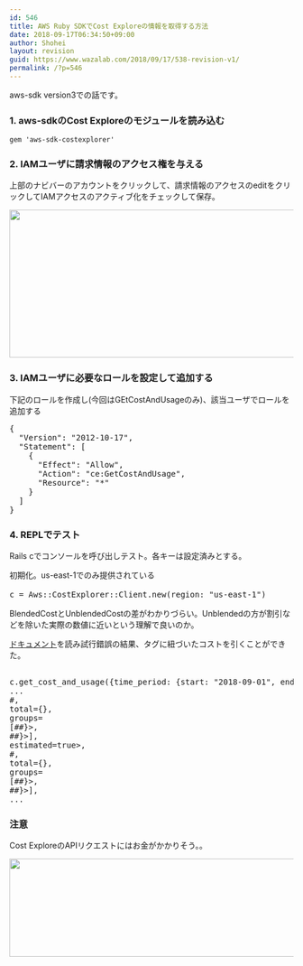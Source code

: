 ```yaml
---
id: 546
title: AWS Ruby SDKでCost Exploreの情報を取得する方法
date: 2018-09-17T06:34:50+09:00
author: Shohei
layout: revision
guid: https://www.wazalab.com/2018/09/17/538-revision-v1/
permalink: /?p=546
---
```

aws-sdk version3での話です。

### 1. aws-sdkのCost Exploreのモジュールを読み込む

```
gem 'aws-sdk-costexplorer'
```

### 2. IAMユーザに請求情報のアクセス権を与える

上部のナビバーのアカウントをクリックして、請求情報のアクセスのeditをクリックしてIAMアクセスのアクティブ化をチェックして保存。

<img src="https://www.wazalab.com/wp-content/uploads/2018/09/スクリーンショット-2018-09-16-22.29.38.png" alt="" width="819" height="262" class="alignnone size-full wp-image-540" />

### 3. IAMユーザに必要なロールを設定して追加する

下記のロールを作成し(今回はGEtCostAndUsageのみ)、該当ユーザでロールを追加する
 
<pre class="lang:js decode:true " >{
  "Version": "2012-10-17",
  "Statement": [
    {
      "Effect": "Allow",
      "Action": "ce:GetCostAndUsage",
      "Resource": "*"
    }
  ]
}</pre> 


### 4. REPLでテスト

Rails cでコンソールを呼び出しテスト。各キーは設定済みとする。

初期化。us-east-1でのみ提供されている

 
<pre class="lang:ruby decode:true " >c = Aws::CostExplorer::Client.new(region: "us-east-1")　</pre> 


BlendedCostとUnblendedCostの差がわかりづらい。Unblendedの方が割引などを除いた実際の数値に近いという理解で良いのか。

[ドキュメント](https://docs.aws.amazon.com/sdk-for-ruby/v3/api/Aws/CostExplorer/Client.html)を読み試行錯誤の結果、タグに紐づいたコストを引くことができた。

 
<pre class="" >

c.get_cost_and_usage({time_period: {start: "2018-09-01", end: "2018-09-15"}, granularity: 'DAILY', metrics: ['UnblendedCost'], filter: {tags: {key: 'UserId', values: ["1"]}}, group_by: [{type: 'DIMENSION' ,key: 'SERVICE'}] })
...
#<struct Aws::CostExplorer::Types::ResultByTime
time_period=#<struct Aws::CostExplorer::Types::DateInterval start="2018-09-10", end="2018-09-11">,
total={},
groups=
[#<struct Aws::CostExplorer::Types::Group keys=["EC2 - Other"], metrics={"UnblendedCost"=>#<struct Aws::CostExplorer::Types::MetricValue amount="0.1999999992", unit="USD">}>,
#<struct Aws::CostExplorer::Types::Group keys=["Amazon Elastic Compute Cloud - Compute"], metrics={"UnblendedCost"=>#<struct Aws::CostExplorer::Types::MetricValue amount="0.0192", unit="USD">}>],
estimated=true>,
#<struct Aws::CostExplorer::Types::ResultByTime
time_period=#<struct Aws::CostExplorer::Types::DateInterval start="2018-09-11", end="2018-09-12">,
total={},
groups=
[#<struct Aws::CostExplorer::Types::Group keys=["EC2 - Other"], metrics={"UnblendedCost"=>#<struct Aws::CostExplorer::Types::MetricValue amount="0.1999999992", unit="USD">}>,
#<struct Aws::CostExplorer::Types::Group keys=["Amazon Elastic Compute Cloud - Compute"], metrics={"UnblendedCost"=>#<struct Aws::CostExplorer::Types::MetricValue amount="0.110821", unit="USD">}>],
...
</pre> 

### 注意

Cost ExploreのAPIリクエストにはお金がかかりそう。。

<img src="https://www.wazalab.com/wp-content/uploads/2018/09/スクリーンショット-2018-09-16-22.25.37.png" alt="" width="895" height="174" class="alignnone size-full wp-image-539" />
